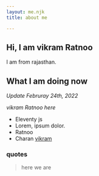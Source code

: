 ```yaml
---
layout: me.njk    
title: about me

---
```


## Hi, I am vikram Ratnoo
I am from rajasthan.

## What I am doing now
*Update Februray 24th, 2022*

*vikram Ratnoo here*
- Eleventy js
- Lorem, ipsum dolor.
- Ratnoo
- Charan [vikram]('/#' "Wikipedia")

### quotes
> here we are 